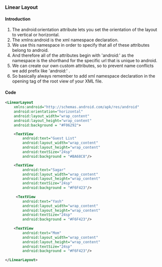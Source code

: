 ### Linear Layout

#### Introduction
1. The android:orientation attribute lets you set the orientation of the layout to vertical or horizontal.
2. The xmlns:android is the xml namespace declaration.
3. We use this namespace in order to specify that all of these attributes belong to android.
4. And therefore all of the attributes begin with 'android:' as the namespace is the shorthand for the specific url that is unique to android.
5. We can create our own custom attributes, so to prevent name conflicts we add prefix like 'android:' .
6. So basically always remember to add xml namespace declaration in the opening tag of the root view of your XML file.

#### Code
```XML
<LinearLayout
    xmlns:android="http://schemas.android.com/apk/res/android"
    android:orientation="horizontal"
    android:layout_width="wrap_content"
    android:layout_height="wrap_content"
    android:background = "#F06292">

    <TextView
        android:text="Guest List"
        android:layout_width="wrap_content"
        android:layout_height="wrap_content"
        android:textSize="24sp"  
        android:background = "#BA68C8"/>

    <TextView
        android:text="Sagar"
        android:layout_width="wrap_content"
        android:layout_height="wrap_content"
        android:textSize="24sp"
        android:background = "#F6F423"/>
    
     <TextView
        android:text="Yash"
        android:layout_width="wrap_content"
        android:layout_height="wrap_content"
        android:textSize="24sp"
        android:background = "#F6F423"/>
    
    <TextView
        android:text="Mom"
        android:layout_width="wrap_content"
        android:layout_height="wrap_content"
        android:textSize="24sp"
        android:background = "#F6F423"/>
  
</LinearLayout>
```